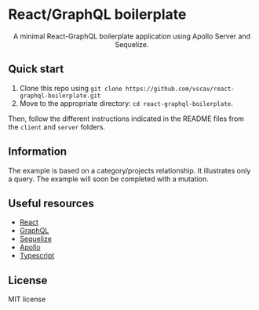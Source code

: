# React/GraphQL boilerplate

<div align="center">A minimal React-GraphQL boilerplate application using Apollo Server and Sequelize.</div>

## Quick start

1. Clone this repo using `git clone https://github.com/vscav/react-graphql-boilerplate.git`
2. Move to the appropriate directory: `cd react-graphql-boilerplate`.<br />

Then, follow the different instructions indicated in the README files from the `client` and `server` folders.

## Information

The example is based on a category/projects relationship. It illustrates only a query. The example will soon be completed with a mutation.

## Useful resources

- [React](https://reactjs.org/docs/getting-started.html)
- [GraphQL](https://graphql.org/learn/)
- [Sequelize](https://sequelize.org/master/)
- [Apollo](https://www.apollographql.com/docs/)
- [Typescript](https://www.typescriptlang.org/docs/)

## License

MIT license
